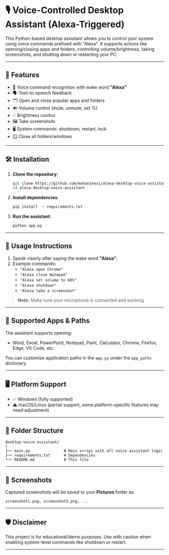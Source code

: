 # 🎙️ Voice-Controlled Desktop Assistant (Alexa-Triggered)

This Python-based desktop assistant allows you to control your system using voice commands prefixed with "Alexa". It supports actions like opening/closing apps and folders, controlling volume/brightness, taking screenshots, and shutting down or restarting your PC.

---

## 🚀 Features

- 🎤 Voice command recognition with wake word **"Alexa"**
- 🗣️ Text-to-speech feedback
- 🗂️ Open and close popular apps and folders
- 🔊 Volume control (mute, unmute, set %)
- 💡 Brightness control
- 🖼️ Take screenshots
- 🖥️ System commands: shutdown, restart, lock
- 🪟 Close all folders/windows

---

## 🛠️ Installation

1. **Clone the repository**:
   ```bash
   git clone https://github.com/mohanjeevi/alexa-desktop-voice-assistant.git
   cd alexa-desktop-voice-assistant
   ```

2. **Install dependencies**:
   ```bash
   pip install -r requirements.txt
   ```

3. **Run the assistant**:
   ```bash
   python app.py
   ```

---

## 🧠 Usage Instructions

1. Speak clearly after saying the wake word **"Alexa"**.
2. Example commands:
   - `"Alexa open Chrome"`
   - `"Alexa close Notepad"`
   - `"Alexa set volume to 60%"`
   - `"Alexa shutdown"`
   - `"Alexa take a screenshot"`

> **Note:** Make sure your microphone is connected and working.

---

## 🧩 Supported Apps & Paths

The assistant supports opening:
- Word, Excel, PowerPoint, Notepad, Paint, Calculator, Chrome, Firefox, Edge, VS Code, etc.

You can customize application paths in the `app.py` under the `app_paths` dictionary.

---

## 🖥️ Platform Support

- ✅ Windows (fully supported)
- ⚠️ macOS/Linux (partial support, some platform-specific features may need adjustment)

---

## 📂 Folder Structure

```
desktop-voice-assistant/
│
├── main.py               # Main script with all voice assistant logic
├── requirements.txt      # Dependencies
└── README.md             # This file
```

---

## 📸 Screenshots

Captured screenshots will be saved to your **Pictures** folder as:
```
screenshot1.png, screenshot2.png, ...
```

---

## 🛡️ Disclaimer

This project is for educational/demo purposes. Use with caution when enabling system-level commands like shutdown or restart.

---